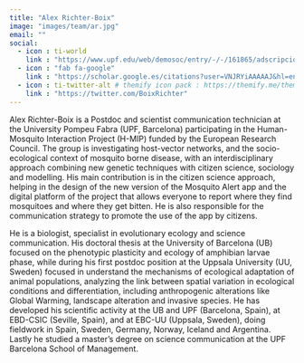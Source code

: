 ```yaml
---
title: "Alex Richter-Boix"
image: "images/team/ar.jpg"
email: ""
social:
  - icon : ti-world
    link : "https://www.upf.edu/web/demosoc/entry/-/-/161865/adscripcion/alexander-richter"
  - icon : "fab fa-google"
    link : "https://scholar.google.es/citations?user=VNJRYiAAAAAJ&hl=en"
  - icon : ti-twitter-alt # themify icon pack : https://themify.me/themify-icons
    link : "https://twitter.com/BoixRichter"
---
```


Alex Richter-Boix is a Postdoc and scientist communication technician at the University Pompeu Fabra (UPF, Barcelona) participating in the Human-Mosquito Interaction Project (H-MIP) funded by the European Research Council. The group is investigating host-vector networks, and the socio-ecological context of mosquito borne disease, with an interdisciplinary approach combining new genetic techniques with citizen science, sociology and modelling. His main contribution is in the citizen science approach, helping in the design of the new version of the Mosquito Alert app and the digital platform of the project that allows everyone to report where they find mosquitoes and where they get bitten. He is also responsible for the communication strategy to promote the use of the app by citizens.

He is a biologist, specialist in evolutionary ecology and science communication. His doctoral thesis at the University of Barcelona (UB) focused on the phenotypic plasticity and ecology of amphibian larvae phase, while during his first postdoc position at the Uppsala University (UU, Sweden) focused in understand the mechanisms of ecological adaptation of animal populations, analyzing the link between spatial variation in ecological conditions and differentiation, including anthropogenic alterations like Global Warming, landscape alteration and invasive species. He has developed his scientific activity at the UB and UPF (Barcelona, Spain), at EBD-CSIC (Seville, Spain), and at EBC-UU (Uppsala, Sweden), doing fieldwork in Spain, Sweden, Germany, Norway, Iceland and Argentina. Lastly he studied a master’s degree on science communication at the UPF Barcelona School of Management. 